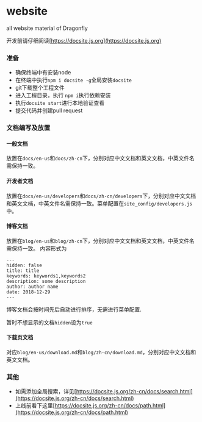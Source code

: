 # website
all website material  of Dragonfly

开发前请仔细阅读[https://docsite.js.org](https://docsite.js.org)

### 准备

+ 确保终端中有安装node
+ 在终端中执行`npm i docsite -g`全局安装`docsite`
+ git下载整个工程文件
+ 进入工程目录，执行 `npm i`执行依赖安装
+ 执行`docsite start`进行本地验证查看
+ 提交代码并创建pull request

### 文档编写及放置

#### 一般文档

放置在`docs/en-us`和`docs/zh-cn`下，分别对应中文文档和英文文档，中英文件名需保持一致。

#### 开发者文档

放置在`docs/en-us/developers`和`docs/zh-cn/developers`下，分别对应中文文档和英文文档，中英文件名需保持一致。菜单配置在`site_config/developers.js`中。

#### 博客文档

放置在`blog/en-us`和`blog/zh-cn`下，分别对应中文文档和英文文档，中英文件名需保持一致。
内容形式为
```
---
hidden: false
title: title
keywords: keywords1,keywords2
description: some description
author: author name
date: 2018-12-29
---
```
博客文档会按时间先后自动进行排序，无需进行菜单配置.

暂时不想显示的文档`hidden`设为`true`

#### 下载页文档

对应`blog/en-us/download.md`和`blog/zh-cn/download.md`，分别对应中文文档和英文文档。

### 其他

+ 如需添加全局搜索，详见[https://docsite.js.org/zh-cn/docs/search.html](https://docsite.js.org/zh-cn/docs/search.html)
+ 上线前看下这里[https://docsite.js.org/zh-cn/docs/path.html](https://docsite.js.org/zh-cn/docs/path.html)



